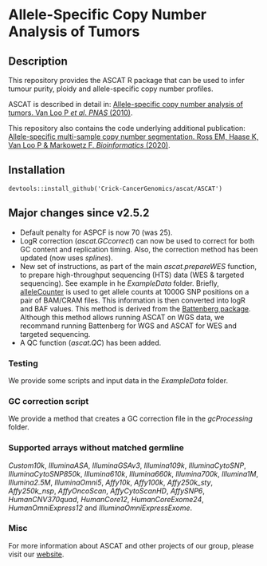 # Allele-Specific Copy Number Analysis of Tumors

## Description

This repository provides the ASCAT R package that can be used to infer tumour purity, ploidy and
allele-specific copy number profiles.

ASCAT is described in detail in: [Allele-specific copy number analysis of tumors. Van Loo P *et al*. *PNAS* (2010)](http://www.ncbi.nlm.nih.gov/pubmed/20837533).

This repository also contains the code underlying additional publication:
[Allele-specific multi-sample copy number segmentation. Ross EM, Haase K, Van Loo P & Markowetz F. *Bioinformatics* (2020)](https://pubmed.ncbi.nlm.nih.gov/32449758).

## Installation
`devtools::install_github('Crick-CancerGenomics/ascat/ASCAT')`

## Major changes since v2.5.2
- Default penalty for ASPCF is now 70 (was 25).
- LogR correction (*ascat.GCcorrect*) can now be used to correct for both GC content and replication timing. Also, the correction method has been updated (now uses *splines*).
- New set of instructions, as part of the main *ascat.prepareWES* function, to prepare high-throughput sequencing (HTS) data (WES & targeted sequencing). See example in he *ExampleData* folder. Briefly, [alleleCounter](https://github.com/cancerit/alleleCount) is used to get allele counts at 1000G SNP positions on a pair of BAM/CRAM files. This information is then converted into logR and BAF values. This method is derived from the [Battenberg package](https://github.com/Wedge-lab/battenberg). Although this method allows running ASCAT on WGS data, we recommand running Battenberg for WGS and ASCAT for WES and targeted sequencing.
- A QC function (*ascat.QC*) has been added.

### Testing
We provide some scripts and input data in the *ExampleData* folder.

### GC correction script
We provide a method that creates a GC correction file in the *gcProcessing* folder.

### Supported arrays without matched germline
*Custom10k*, *IlluminaASA*, *IlluminaGSAv3*, *Illumina109k*, *IlluminaCytoSNP*, *IlluminaCytoSNP850k*, *Illumina610k*, *Illumina660k*, *Illumina700k*, *Illumina1M*, *Illumina2.5M*, *IlluminaOmni5*, *Affy10k*, *Affy100k*, *Affy250k_sty*, *Affy250k_nsp*, *AffyOncoScan*, *AffyCytoScanHD*, *AffySNP6*, *HumanCNV370quad*, *HumanCore12*, *HumanCoreExome24*, *HumanOmniExpress12* and *IlluminaOmniExpressExome*.

### Misc
For more information about ASCAT and other projects of our group, please visit our [website](https://www.crick.ac.uk/research/a-z-researchers/researchers-v-y/peter-van-loo/software/).

